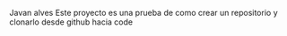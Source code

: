 Javan alves
Este proyecto es una prueba de como crear un repositorio y clonarlo desde github hacia code

